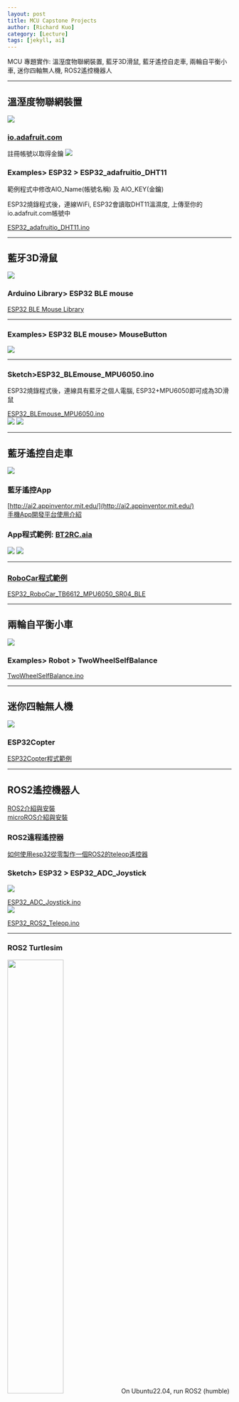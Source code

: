 ```yaml
---
layout: post
title: MCU Capstone Projects
author: [Richard Kuo]
category: [Lecture]
tags: [jekyll, ai]
---
```


MCU 專題實作: 溫溼度物聯網裝置, 藍牙3D滑鼠, 藍牙遙控自走車, 兩輪自平衡小車, 迷你四軸無人機, ROS2遙控機器人

---
## 溫溼度物聯網裝置
![](https://github.com/rkuo2000/MCU-course/blob/main/images/Example_DHT11.jpg?raw=true)

### [io.adafruit.com](https://io.adafruit.com/)
註冊帳號以取得金鑰
![](https://d2794n4cyhr13z.cloudfront.net/packs/production/media/src/images/landing/dashboard-chart-9f23396336bf1e7a3269416264d36544.png)

### Examples> ESP32 > ESP32_adafruitio_DHT11
範例程式中修改AIO_Name(帳號名稱) 及 AIO_KEY(金鑰)<br>

ESP32燒錄程式後，連線WiFi, ESP32會讀取DHT11溫濕度, 上傳至你的io.adafruit.com帳號中<br>

[ESP32_adafruitio_DHT11.ino](https://github.com/rkuo2000/Arduino/blob/master/examples/ESP32/ESP32_adafruitio_DHT11/ESP32_adafruitio_DHT11.ino)<br>

---
## 藍牙3D滑鼠
![](https://github.com/rkuo2000/MCU-course/blob/main/images/Example_ESP32_MPU6050.jpg?raw=true)

### Arduino Library> ESP32 BLE mouse
[ESP32 BLE Mouse Library](https://github.com/T-vK/ESP32-BLE-Mouse)<br>

---
### Examples> ESP32 BLE mouse> MouseButton
![](https://github.com/rkuo2000/MCU-course/blob/main/images/Examples_ESP32_BLE_mouse_MouseButton.png?raw=true)

---
### Sketch>ESP32_BLEmouse_MPU6050.ino
ESP32燒錄程式後，連線具有藍牙之個人電腦, ESP32+MPU6050即可成為3D滑鼠<br>

[ESP32_BLEmouse_MPU6050.ino](https://github.com/rkuo2000/arduino/blob/master/examples/ESP32/ESP32_BLEmouse_MPU6050/ESP32_BLEmouse_MPU6050.ino)<br>
![](https://github.com/rkuo2000/MCU-course/blob/main/images/Sketch_ESP32_BLEmouse_MPU6050.png?raw=true)
![](https://github.com/rkuo2000/MCU-course/blob/main/images/Sketch_ESP32_BLEmouse_MPU6050_monitor.png?raw=true)

---
## 藍牙遙控自走車
![](https://github.com/rkuo2000/MCU-course/blob/main/images/ESP32_RoboCar.jpg?raw=true)

### 藍牙遙控App
[http://ai2.appinventor.mit.edu/](http://ai2.appinventor.mit.edu/)<br>
[手機App開發平台使用介紹](https://rkuo2000.github.io/MCU-course/lecture/2022/04/23/MIT-App-Inventor-2.html)<br>

### App程式範例: [BT2RC.aia](https://github.com/rkuo2000/MCU-course/blob/main/files/BT2RC.aia)
![](https://github.com/rkuo2000/MCU-course/blob/main/images/AppInventor2_BT2RC_Designer.png?raw=true)
![](https://github.com/rkuo2000/MCU-course/blob/main/images/AppInventor2_BT2RC_Blocks.png?raw=true)

---
### [RoboCar程式範例](https://github.com/rkuo2000/Arduino/tree/master/examples/Robots/RoboCar) 
[ESP32_RoboCar_TB6612_MPU6050_SR04_BLE](https://github.com/rkuo2000/Arduino/tree/master/examples/Robots/RoboCar/ESP32_RoboCar_TB6612_MPU6050_SR04_BLE)<br>

---
## 兩輪自平衡小車
![](https://github.com/rkuo2000/MCU-course/blob/main/images/ESP32_SelfBalance_RoboCar.png?raw=true)

### Examples> Robot > TwoWheelSelfBalance
[TwoWheelSelfBalance.ino](https://github.com/rkuo2000/Arduino/blob/master/examples/Robots/TwoWheelSelfBalance/TwoWheelSelfBalance.ino)

---
## 迷你四軸無人機
![](https://github.com/rkuo2000/MCU-course/blob/main/images/ESP32_miniCopter.jpg?raw=true)

### ESP32Copter
[ESP32Copter程式範例](https://github.com/rkuo2000/Arduino/tree/master/examples/Robots/Esp32Copter)<br>

---
## ROS2遙控機器人
[ROS2介紹與安裝](https://rkuo2000.github.io/Robotics/lecture/2022/07/30/Robot-Operating-System.html)<br>
[microROS介紹與安裝](https://rkuo2000.github.io/Robotics/lecture/2022/07/31/microROS.html)<br>

### ROS2遠程遙控器
[如何使用esp32從零製作一個ROS2的teleop遙控器](https://chowdera.com/2021/10/20211023102532530v.html)

### Sketch> ESP32 > ESP32_ADC_Joystick
![](https://github.com/rkuo2000/MCU-course/blob/main/images/Example_ESP32_ADC_Joystick.jpg?raw=true)

[ESP32_ADC_Joystick.ino](https://github.com/rkuo2000/Arduino/blob/master/examples/ESP32/ESP32_ADC_Joystick/ESP32_ADC_Joystick.ino)<br>
![](https://github.com/rkuo2000/MCU-course/blob/main/images/Sketch_ESP32_ADC_Joystick.png?raw=true)

[ESP32_ROS2_Teleop.ino]()

---
### ROS2 Turtlesim
<img width="50%" height="50%" src="https://github.com/rkuo2000/Robotics/blob/main/images/ros2_run_turtlesim.png?raw=true">
On Ubuntu22.04, run ROS2 (humble)<br>
* ROS2 turtlesim
```
source_ros2
ros2 run turtlesim turtlesim_node
```

* ROS2 node & topic
```
source_ros2
ros2 node list
ros2 node info /turtlesim
ros2 topic echo /turtle1/cmd_vel
```
* ROS2 teleop_key
```
source_ros2
ros2 run turtlesim turtle_teleop_key
```

---
### ROS2遙控機器人
[ROS2_ESP32Bot](https://github.com/shirokunet/ros2_esp32bot)<br>
![](https://lh3.googleusercontent.com/x5sKEv_RQhGm5qCC-zDFmF9Mf-7K5WzPjpGSWVuvPcdpRqZMKhRcK4JSG6n6v8DPT4hlyWjmBaCpWVXGSWsfrTU7P2oyu0X9WnevnFgQllUyaeGwhWExFSdQxrCVoln-JorZiDvM0A)


---
layout: post
title: Future Home Applications
author: [Richard Kuo]
category: [Lecture]
tags: [jekyll, ai]
---

This homework is to specify a Future Home application and describe the key features, list all Design Considerations and the required technologies, then draw the System Block Diagram.

---
## Futre Home Applications

### Nextflix movie: Big Bug
<iframe width="993" height="559" src="https://www.youtube.com/embed/FWUkh23vBhs" title="BIGBUG Trailer (2022)" frameborder="0" allow="accelerometer; autoplay; clipboard-write; encrypted-media; gyroscope; picture-in-picture; web-share" allowfullscreen></iframe>

**Service Robots:**<br>

![](https://github.com/rkuo2000/MCU-course/blob/main/images/Future_Home_robots.png?raw=true)

---
**Home Spaces:**<br>

![](https://github.com/rkuo2000/MCU-course/blob/main/images/Future_Home_spaces.png?raw=true)

---
### Homework Report
**Contents:**<br>
* **應用與功能說明**
  - Specify the future home application, and Describe the key features
  - Describe the key features which may be applied to the home space (kitchen, living room, play room, study room, bed room)
* **設計考量與所需相關技術**
  - List all design considerations and the required technologies
* **系統方塊圖**
  - Draw a System Block Diagram

---
## 家用飛行機器人
### 應用功能說明
1. 居家監控：外出時可隨時查看家裡各處狀況
2. 環境監測：溫濕度感測+瓦斯偵測+空氣品質偵測 
3. 清潔環境：撢灰塵, 除臭
4. 丟棄垃圾：丟棄小型垃圾袋至垃圾車或社區資源回收區
5. 餐飲服務：遞送調味料, 可樂, 水果, 零食

### 設計考量與相關技術
**系統設計考量：**<br>
1. 移動方式:共軸雙旋翼
2. 供電方式:電池＋自動充電
3. 聯網方式: WiFi 或 BLE to中控電腦

**所需相關技術：**
1. 飛行姿態偵測與控制: ESP32 + MPU6050 + PID controller
2. 溫濕度感測 & 氣體偵測: HTU21D + MQ2 + MQ7 + MQ135
3. 紅外線遙控: IR-LED 
4. 影像傳輸: ESP32-CAM模組
5. 物品夾具：懸吊掛勾, 磁鐵吸吊
6. 服務器: 具AI加速(GPU)
  - 影像物件偵測辨識: CSL-YOLO
  - 任務規劃控制: Mission Planner with Floorplan

### 系統方塊圖
![](https://github.com/rkuo2000/MCU-course/blob/main/images/FutureHome_flying_robot.png?raw=true)

---
## 花房照護機器人
### 應用功能說明
1. 查看各植物生長情形
2. 溫濕度感測+二氧化碳感測+照度感測
3. 噴霧器施肥+澆水
4. 遙控照明裝置
5. 雷射殺蟲

### 設計考量與相關技術
**系統設計考量：**<br>
1. 移動方式:共軸雙旋翼
2. 供電方式:電池＋自動充電
3. 聯網方式: WiFi

**所需相關技術：**
1. 飛行姿態偵測與控制: ESP32 + MPU6050 + PID controller
2. 溫濕度感測 & 空氣品質感測: HTU21D + MQ135
3. 紅外線遙控: IR-LED 
4. 影像辨識: Jetson Nano + IMX219(攝影頭)
5. 服務器: SmartPhone + Cloud database
   - 任務規劃與控制: Mission Planner with Floorplan

### 系統方塊圖
![](https://github.com/rkuo2000/MCU-course/blob/main/images/Future_Home_greenhouse_keeper.png?raw=true)

---
## 料理機器人
### 應用功能說明
1. 操作廚具：咖啡機＋果汁機＋烤麵包機＋微波爐+烤箱+氣炸鍋
2. 存取冰箱：辨識食物, 存放食材，或取出食材, 送至廚具

### 設計考量與相關技術
**系統設計考量：**<br>
1. 操作方式:垂直升降式手臂 or 懸吊式手臂
2. 移動方式:兩輪 or 滑軌懸吊
3. 供電方式:鋰電池
4. 聯網方式:WiFi或BT to 手機

**所需相關技術：**
1. 滑軌式機器手臂 ＆ 軟式夾具
2. 食物辨識分類：Jetson-Nano + IMX219
3. 電子鼻：氣味感測與辨識 MQ2

### 系統方塊圖
![](https://github.com/rkuo2000/MCU-course/blob/main/images/FutureHome_kitchen_robot.png?raw=true)

---
## 早晨喚醒系統
### 應用功能說明
1. 照度偵測
2. 藍牙手環監測睡眠品質,並保存睡眠動態紀錄
3. 手勢偵測與遙控
3. 鬧鐘喚醒功能：播放預設音檔.Wav, 或播放網路電台(PAM8403+8ohm speaker)
4. 遙控電動窗簾：紅外線遙控 (IR-LED)
5. 操控燈光：智慧燈泡＋手勢辨識 (TinyML)

### 設計考量與相關技術
**系統設計考量：**<br>
1. 感測方式:照度,手環動態及手勢
2. 供電方式:音箱用有線電源,手環用電池
3. 聯網方式:WiFi或BT to 手機

**所需相關技術：**
1. 照度感測: ADC界面讀取光敏電阻(GL5516)
2. 睡眠品質監測：藍牙穿戴式手環(ESP32+MPU6050), 運用三軸加速器偵測睡眠動態
3. 手勢偵測：MPU6050感測手勢動作之三軸加速器數值, 利用TinyML進行AI手勢辨識
4. 網路電台播放：ESP32 Internet Radio player
5. 智慧燈泡連接：AWS Alexa介接, 或藍牙命令操控燈光

### 系統方塊圖
![](https://github.com/rkuo2000/MCU-course/blob/main/images/Future_Home_morning_alarm_system.png?raw=true)

---
## 互動伴學機器人
### 應用功能說明
1. 外語學習
2. 學齡前遊戲互動

### 設計考量與相關技術
**系統設計考量：**<br>
1. 移動方式：球形滾動
2. 供電方式：鋰電池
3. 互動方式：LCD顯示模組 + 語音輸出入 + 肢體動作 + 指頭操作
4. 作業系統：採用Android OS

**所需相關技術：**
1. 影像物件識別： 執行 CSL-YOLO模型進行辨識(Jetson Nano)
2. 語音辨識與輸出： Speech Recognition & Text-To-Speech (AppInventor 2)
3. 外語教學：AI對答
4. 指頭操作：觸控 & 吸盤式電磁頭
5. 互動教具：字卡, 跳棋, ...

### 系統方塊圖
![](https://github.com/rkuo2000/MCU-course/blob/main/images/Future_Home_companion_robot.png?raw=true)

---
## Design Methodology (設計方法)
* Top-Down Design  ：由上層應用分析再區分出下層個別功能及所需軟硬體設計
* Bottom-Up Design ：由底層軟硬體元件往上組合出上層所需應用功能

---
## Market Analysis (市場分析)
![](https://blog.hubspot.com/hs-fs/hubfs/tam-sam-som.png?width=1200&name=tam-sam-som.png)

---
### TAM of Future Home Products
The Target Market size (TAM) of Future Home Products is the number of household.<br>

---
### Taiwan Households = 8.93M (台灣 9百萬戶）
* [Total number of households in Taiwan from 2010 to 2020(in 1,000s)](https://www.statista.com/statistics/330804/taiwan-national-total-number-of-households/#:~:text=By%20the%20end%20of%202020,households%20in%20the%20previous%20year.)

### Japan Households = 57.2M (日本 5千7百萬戶)
* [Number of Households in Japan](https://www.helgilibrary.com/indicators/number-of-households/japan/) 

### South Korea Households = 19.9M (南韓 2千萬戶)
* [Number of Households in South Korea](https://www.helgilibrary.com/indicators/number-of-households/south-korea/)

---
### American Households = 129.93M (美國 1.3億戶)
* [Number of households in the U.S. from 1960 to 2021(in millions)](https://www.statista.com/statistics/183635/number-of-households-in-the-us/)<br>
* [The average American household consisted of 2.51 people in 2021.](https://www.statista.com/statistics/183648/average-size-of-households-in-the-us/)<br>

---
### [Number of private households in selected European countries in 2020](https://www.statista.com/statistics/868008/number-of-private-households-in-the-eu/)
![](https://github.com/rkuo2000/MCU-course/blob/main/images/Households_number_Europe2020.png?raw=true)
* Germany households = 40,120.9K **(德國 4千萬戶)**
* France households  = 30,304K **(法國 3千萬戶)**
* United Kingdom households = 27,792K **(英國 2千8百萬戶)**
* Italy households = 26,079K **(義大利 2千6百萬戶)**
* Turkey households = 24,920.1K **(土耳其 2千5百萬戶)**
* Spain households = 18,793.9K **(西班牙 1千9百萬戶)**
* Poland households = 14,723.6K **(波蘭 1千5百萬戶)**

---
### Germany Households = 40.546M (in 2020)
* [Number of households in Germany from 2000 to 2020, by size(in 1,000)](https://www.statista.com/statistics/464187/households-by-size-germany/) 
  - one person: 16,476K
  - two persons: 13,778K
  - three persons: 4,915K
  - four persons: 3,970K
  - five persons: 1,407K
  
---
### France Households = 29.7M 
* [Number of Households in France](https://www.helgilibrary.com/indicators/number-of-households/france/)
* The average household size in France in 2020 is **2.2** people per household.

---
### UK Households = 28.267M 
* [Number of Households in UK ](https://www.ibisworld.com/uk/bed/number-of-households/44090/)
* [Number of households in the United Kingdom in 2020, by type of household(in 1,000s)](https://www.statista.com/statistics/961002/households-in-the-united-kingdom-uk-by-type/)<br>

---
### Canada Households = 10.5M (加拿大 1千萬戶)
* [Number of families in Canada from 2006 to 2021(in millions)](https://www.statista.com/statistics/443323/families-in-canada/)

### Mexico Households = 34.8M (墨西哥 3千4百萬戶)
* [Number of Households in Mexico](https://www.helgilibrary.com/indicators/number-of-households/mexico/) 

---
### Brazil Households = 72.4M (巴西 7千2百萬戶)
* [Number of households in Brazil from 2012 to 2019(in 1,000s)](https://www.statista.com/statistics/870646/brazil-number-households/)

### Argentina Households = 13.8M (阿根廷 1千3百萬戶)
* [Number of Households in Argentina](https://www.helgilibrary.com/indicators/number-of-households/argentina/)


<br>
<br>

*This site was last updated {{ site.time | date: "%B %d, %Y" }}.*


